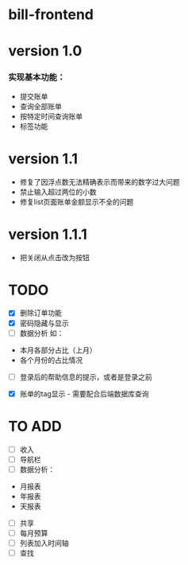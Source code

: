 # bill-frontend

# version 1.0
### 实现基本功能：
- 提交账单
- 查询全部账单
- 按特定时间查询账单
- 标签功能

# version 1.1
- 修复了因浮点数无法精确表示而带来的数字过大问题
- 禁止输入超过两位的小数
- 修复list页面账单金额显示不全的问题

# version 1.1.1
- 把关闭从点击改为按钮
# TODO
- [x] 删除订单功能
- [x] 密码隐藏与显示
- [ ] 数据分析
如：
- 本月各部分占比（上月）
- 各个月份的占比情况

- [ ] 登录后的帮助信息的提示，或者是登录之前
- [x] 账单的tag显示 - 需要配合后端数据库查询


# TO ADD
- [ ] 收入
- [ ] 导航栏
- [ ] 数据分析：
- 月报表
- 年报表
- 天报表
- [ ] 共享
- [ ] 每月预算
- [ ] 列表加入时间轴
- [ ] 查找